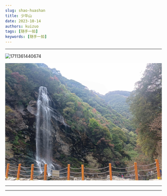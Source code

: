 ```yaml
---
slug: shao-huashan
title: 少华山
date: 2023-10-14
authors: kuizuo
tags: [随手一拍]
keywords: [随手一拍]
---
```

---

![1711361440674](image/少华山/1711361440674.png)


<!-- truncate -->


![1711373541017](image/少华山/1711373541017.png)

---

---
